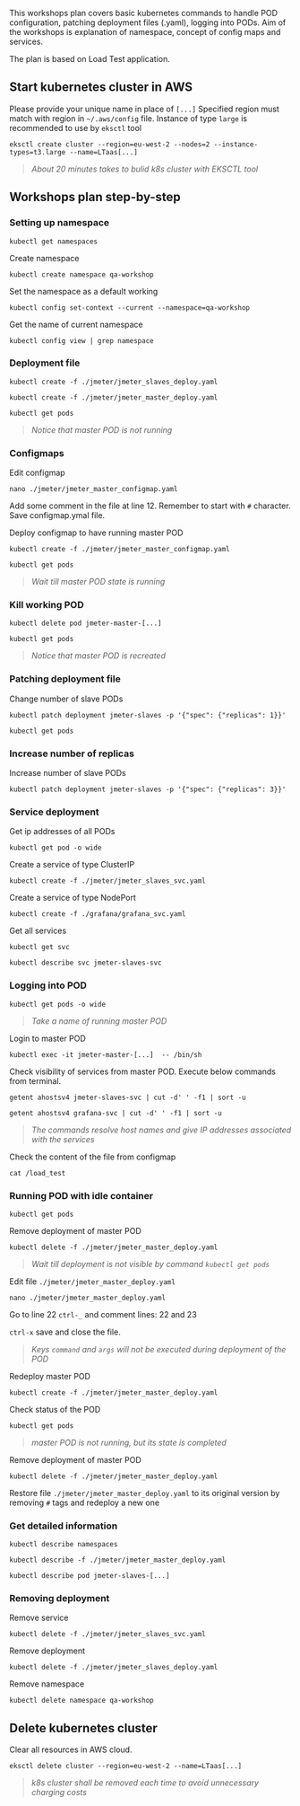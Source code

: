 This workshops plan covers basic kubernetes commands to handle POD configuration, patching deployment files (.yaml), logging into PODs.
Aim of the workshops is explanation of namespace, concept of config maps and services.

The plan is based on Load Test application.


## Start kubernetes cluster in AWS
Please provide your unique name in place of `[...]`
Specified region must match with region in `~/.aws/config` file.
Instance of type `large` is recommended to use by `eksctl` tool
```
eksctl create cluster --region=eu-west-2 --nodes=2 --instance-types=t3.large --name=LTaas[...]
```
> *About 20 minutes takes to bulid k8s cluster with EKSCTL tool* 


## Workshops plan step-by-step

### Setting up namespace
```
kubectl get namespaces
```
Create namespace
```
kubectl create namespace qa-workshop
```
Set the namespace as a default working
```
kubectl config set-context --current --namespace=qa-workshop
```
Get the name of current namespace
```
kubectl config view | grep namespace
```
### Deployment file
```
kubectl create -f ./jmeter/jmeter_slaves_deploy.yaml
```
```
kubectl create -f ./jmeter/jmeter_master_deploy.yaml
```
```
kubectl get pods
```
> *Notice that master POD is not running* 
### Configmaps
Edit configmap
```
nano ./jmeter/jmeter_master_configmap.yaml
```
Add some comment in the file at line 12. Remember to start with `#` character.
Save configmap.ymal file.

Deploy configmap to have running master POD
```
kubectl create -f ./jmeter/jmeter_master_configmap.yaml
```
```
kubectl get pods
```
> *Wait till master POD state is running* 

### Kill working POD
```
kubectl delete pod jmeter-master-[...]
```
```
kubectl get pods
```
> *Notice that master POD is recreated* 

### Patching deployment file
Change number of slave PODs
```
kubectl patch deployment jmeter-slaves -p '{"spec": {"replicas": 1}}'
```
```
kubectl get pods
```

### Increase number of replicas
Increase number of slave PODs
```
kubectl patch deployment jmeter-slaves -p '{"spec": {"replicas": 3}}'
```

### Service deployment
Get ip addresses of all PODs
```
kubectl get pod -o wide
```
Create a service of type ClusterIP
```
kubectl create -f ./jmeter/jmeter_slaves_svc.yaml
```
Create a service of type NodePort
```
kubectl create -f ./grafana/grafana_svc.yaml
```
Get all services
```
kubectl get svc
```
```
kubectl describe svc jmeter-slaves-svc
```

### Logging into POD
```
kubectl get pods -o wide
```
> *Take a name of running master POD* 

Login to master POD
```
kubectl exec -it jmeter-master-[...]  -- /bin/sh
```
Check visibility of services from master POD. Execute below commands
from terminal.
```
getent ahostsv4 jmeter-slaves-svc | cut -d' ' -f1 | sort -u 
```
```
getent ahostsv4 grafana-svc | cut -d' ' -f1 | sort -u 
```
> *The commands resolve host names and give IP addresses associated with the services* 

Check the content of the file from configmap
```
cat /load_test
```

### Running POD with idle container
```
kubectl get pods
```
Remove deployment of master POD
```
kubectl delete -f ./jmeter/jmeter_master_deploy.yaml
```
> *Wait till deployment is not visible by command `kubectl get pods`*

Edit file `./jmeter/jmeter_master_deploy.yaml`
```
nano ./jmeter/jmeter_master_deploy.yaml
```
Go to line 22 `ctrl-_` and comment lines: 22 and 23

`ctrl-x` save and close the file.
> *Keys `command` and `args` will not be executed during deployment of the POD*

Redeploy master POD
```
kubectl create -f ./jmeter/jmeter_master_deploy.yaml
```
Check status of the POD
```
kubectl get pods
```
> *master POD is not running, but its state is completed*

Remove deployment of master POD
```
kubectl delete -f ./jmeter/jmeter_master_deploy.yaml
```
Restore file `./jmeter/jmeter_master_deploy.yaml` to its original version by removing `#` tags and redeploy a new one

### Get detailed information
```
kubectl describe namespaces
```
```
kubectl describe -f ./jmeter/jmeter_master_deploy.yaml
```
```
kubectl describe pod jmeter-slaves-[...]
```

### Removing deployment
Remove service 
```
kubectl delete -f ./jmeter/jmeter_slaves_svc.yaml
```
Remove deployment 
```
kubectl delete -f ./jmeter/jmeter_slaves_deploy.yaml
```
Remove namespace
```
kubectl delete namespace qa-workshop
```

## Delete kubernetes cluster
Clear all resources in AWS cloud.
```
eksctl delete cluster --region=eu-west-2 --name=LTaas[...]
```
> *k8s cluster shall be removed each time to avoid unnecessary charging costs* 
